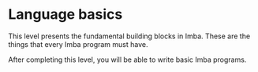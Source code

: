# Language basics

This level presents the fundamental building blocks in Imba. These are the
things that every Imba program must have.

After completing this level, you will be able to write basic Imba programs.
